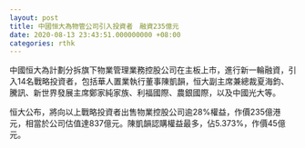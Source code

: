 ```yaml
---
layout: post
title: 中國恒大為物管公司引入投資者　融資235億元
date: 2020-08-13 23:43:51.000000000 +08:00
categories: rthk
---
```


中國恒大為計劃分拆旗下物業管理業務控股公司在主板上市，進行新一輪融資，引入14名戰略投資者，包括華人置業執行董事陳凱韻，恒大副主席兼總裁夏海鈞、騰訊、新世界發展主席鄭家純家族、利福國際、農銀國際，以及中國光大等。

恒大公布，將向以上戰略投資者出售物業控股公司逾28%權益，作價235億港元，相當於公司估值達837億元。陳凱韻認購權益最多，佔5.373%，作價45億元。
